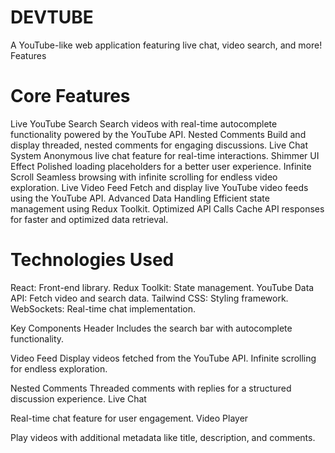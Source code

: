 # DEVTUBE
A YouTube-like web application featuring live chat, video search, and more!
Features
# Core Features
Live YouTube Search
Search videos with real-time autocomplete functionality powered by the YouTube API.
Nested Comments
Build and display threaded, nested comments for engaging discussions.
Live Chat System
Anonymous live chat feature for real-time interactions.
Shimmer UI Effect
Polished loading placeholders for a better user experience.
Infinite Scroll
Seamless browsing with infinite scrolling for endless video exploration.
Live Video Feed
Fetch and display live YouTube video feeds using the YouTube API.
Advanced Data Handling
Efficient state management using Redux Toolkit.
Optimized API Calls
Cache API responses for faster and optimized data retrieval.

# Technologies Used
React: Front-end library.
Redux Toolkit: State management.
YouTube Data API: Fetch video and search data.
Tailwind CSS: Styling framework.
WebSockets: Real-time chat implementation.

Key Components
Header
Includes the search bar with autocomplete functionality.

Video Feed
Display videos fetched from the YouTube API.
Infinite scrolling for endless exploration.

Nested Comments
Threaded comments with replies for a structured discussion experience.
Live Chat

Real-time chat feature for user engagement.
Video Player

Play videos with additional metadata like title, description, and comments.

